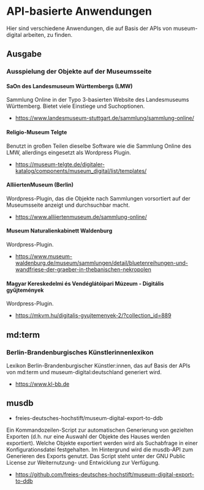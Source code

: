 # API-basierte Anwendungen

Hier sind verschiedene Anwendungen, die auf Basis der APIs von museum-digital arbeiten, zu finden.

## Ausgabe

### Ausspielung der Objekte auf der Museumsseite

#### SaOn des Landesmuseum Württembergs (LMW)

Sammlung Online in der Typo 3-basierten Website des Landesmuseums Württemberg. Bietet viele Einstiege und Suchoptionen.

- <https://www.landesmuseum-stuttgart.de/sammlung/sammlung-online/>

#### Religio-Museum Telgte

Benutzt in großen Teilen dieselbe Software wie die Sammlung Online des LMW, allerdings eingesetzt als Wordpress Plugin.

- <https://museum-telgte.de/digitaler-katalog/components/museum_digital/list/templates/>

#### AlliiertenMuseum (Berlin)

Wordpress-Plugin, das die Objekte nach Sammlungen vorsortiert auf der Museumsseite anzeigt und durchsuchbar macht.

- <https://www.alliiertenmuseum.de/sammlung-online/>

#### Museum Naturalienkabinett Waldenburg

Wordpress-Plugin.

- <https://www.museum-waldenburg.de/museum/sammlungen/detail/bluetenreihungen-und-wandfriese-der-graeber-in-thebanischen-nekropolen>

#### Magyar Kereskedelmi és Vendéglátóipari Múzeum - Digitális gyűjtemények

Wordpress-Plugin.

- <https://mkvm.hu/digitalis-gyujtemenyek-2/?collection_id=889>

## md:term

### Berlin-Brandenburgisches Künstlerinnenlexikon

Lexikon Berlin-Brandenburgischer Künstler:innen, das auf Basis der APIs von md:term und museum-digital:deutschland generiert wird.

- <https://www.kl-bb.de>

## musdb

- freies-deutsches-hochstift/museum-digital-export-to-ddb

Ein Kommandozeilen-Script zur automatischen Generierung von gezielten Exporten (d.h. nur eine Auswahl der Objekte des Hauses werden exportiert). Welche Objekte exportiert werden wird als Suchabfrage  in einer Konfigurationsdatei festgehalten. Im Hintergrund wird die musdb-API zum Generieren des Exports genutzt. Das Script steht unter der GNU Public License zur Weiternutzung- und Entwicklung zur Verfügung.

- <https://github.com/freies-deutsches-hochstift/museum-digital-export-to-ddb>
